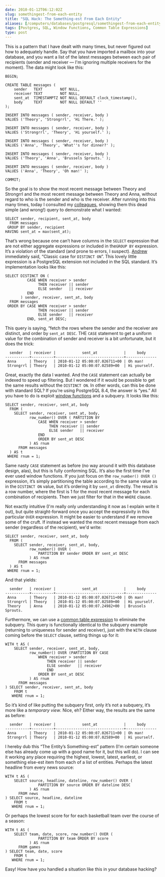 ```yaml
--- 
date: 2010-01-12T06:12:02Z
slug: somethingest-from-each-entity
title: "SQL Hack: The Something-est From Each Entity"
aliases: [/computers/databases/postgresql/somethingest-from-each-entity.html]
tags: [Postgres, SQL, Window Functions, Common Table Expressions]
type: post
---
```


This is a pattern that I have dealt with many times, but never figured out how
to adequately handle. Say that you have imported a mailbox into your database,
and you want a list of the latest messages between each pair of recipients
(sender and receiver — I'm ignoring multiple receivers for the moment). The data
might look like this:

``` postgres
BEGIN;

CREATE TABLE messages (
    sender   TEXT        NOT NULL,
    receiver TEXT        NOT NULL,
    sent_at  TIMESTAMPTZ NOT NULL DEFAULT clock_timestamp(),
    body     TEXT        NOT NULL DEFAULT ''
);

INSERT INTO messages ( sender, receiver, body )
VALUES ('Theory', 'Strongrrl', 'Hi There.' );

INSERT INTO messages ( sender, receiver, body )
VALUES ('Strongrrl', 'Theory', 'Hi yourself.' );

INSERT INTO messages ( sender, receiver, body )
VALUES ('Anna', 'Theory', 'What''s for dinner?' );

INSERT INTO messages ( sender, receiver, body )
VALUES ('Theory', 'Anna', 'Brussels Sprouts.' );

INSERT INTO messages ( sender, receiver, body )
VALUES ('Anna', 'Theory', 'Oh man!' );

COMMIT;
```

So the goal is to show the most recent message between Theory and Strongrrl and
the most recent message between Theory and Anna, without regard to who is the
sender and who is the receiver. After running into this many times, today I
consulted my [colleagues], showing them this dead simple (and wrong!) query to
demonstrate what I wanted:

``` postgres
SELECT sender, recipient, sent_at, body
  FROM messages
 GROUP BY sender, recipient
HAVING sent_at = max(sent_at);
```

That’s wrong because one can’t have columns in the `SELECT` expression that are
not either aggregate expressions or included in the`GROUP BY` expression. It’s a
violation of the standard (and prone to errors, I suspect). [Andrew] immediately
said, “Classic case for `DISTINCT ON`”. This lovely little expression is a
PostgreSQL extension not included in the SQL standard. It’s implementation looks
like this:

``` postgres
SELECT DISTINCT ON (
          CASE WHEN receiver > sender
               THEN receiver || sender
               ELSE sender   || receiver
          END
       ) sender, receiver, sent_at, body
  FROM messages
 ORDER BY CASE WHEN receiver > sender
               THEN receiver || sender
               ELSE sender   || receiver
          END, sent_at DESC;
```

This query is saying, “fetch the rows where the sender and the receiver are
distinct, and order by `sent_at DESC`. THE `CASE` statement to get a uniform
value for the combination of sender and receiver is a bit unfortunate, but it
does the trick:

      sender   | receiver |            sent_at            |     body     
    -----------+----------+-------------------------------+--------------
     Anna      | Theory   | 2010-01-12 05:00:07.026711+00 | Oh man!
     Strongrrl | Theory   | 2010-01-12 05:00:07.02589+00  | Hi yourself.

Great, exactly the data I wanted. And the `CASE` statement can actually be
indexed to speed up filtering. But I wondered if it would be possible to get the
same results without the `DISTINCT ON`. In other words, can this be done with
standard SQL? If you're using PostgreSQL 8.4, the answer is “yes.” All you have
to do is exploit [window functions] and a subquery. It looks like this:

``` postgres
SELECT sender, receiver, sent_at, body
  FROM (
    SELECT sender, receiver, sent_at, body,
           row_number() OVER ( PARTITION BY 
               CASE WHEN receiver > sender
                    THEN receiver || sender
                    ELSE sender   || receiver
               END
               ORDER BY sent_at DESC
           ) AS rnum
      FROM messages
  ) AS t
 WHERE rnum = 1;
```

Same nasty `CASE` statement as before (no way around it with this database
design, alas), but this is fully conforming SQL. It’s also the first time I've
ever used window functions. If you just focus on the `row_number() OVER ()`
expression, it’s simply partitioning the table according to the same value as in
the `DISTINCT ON` value, but it’s ordering it by `sent_at` directly. The result
is a row number, where the first is 1 for the most recent message for each
combination of recipients. Then we just filter for that in the `WHERE` clause.

Not exactly intuitive (I'm really only understanding it now as I explain write
it out), but quite straight-forward once you accept the expressivity in this
particular `OVER` expression. It might be easier to understand if we remove some
of the cruft. If instead we wanted the most recent message from each sender
(regardless of the recipient), we'd write:

``` postgres
SELECT sender, receiver, sent_at, body
  FROM (
    SELECT sender, receiver, sent_at, body,
           row_number() OVER (
               PARTITION BY sender ORDER BY sent_at DESC
           ) AS rnum
      FROM messages
  ) AS t
 WHERE rnum = 1;
```

And that yields:

      sender   | receiver |            sent_at            |     body     
    -----------+----------+-------------------------------+--------------
     Anna      | Theory   | 2010-01-12 05:00:07.026711+00 | Oh man!
     Strongrrl | Theory   | 2010-01-12 05:00:07.02589+00  | Hi yourself.
     Theory    | Anna     | 2010-01-12 05:00:07.24982+00  | Brussels Sprouts.

Furthermore, we can use a [common table expression] to eliminate the subquery.
This query is functionally identical to the subquery example (returning to
uniqueness for sender and receiver), just with the `WITH` clause coming before
the `SELECT` clause, setting things up for it:

``` postgres
WITH t AS (
    SELECT sender, receiver, sent_at, body,
           row_number() OVER (PARTITION BY CASE
               WHEN receiver > sender
                   THEN receiver || sender
                   ELSE sender   || receiver
                   END
               ORDER BY sent_at DESC
           ) AS rnum
      FROM messages
) SELECT sender, receiver, sent_at, body
    FROM t
   WHERE rnum = 1;
```

So it’s kind of like putting the subquery first, only it’s not a subquery, it’s
more like a *temporary view*. Nice, eh? Either way, the results are the same as
before:

      sender   | receiver |            sent_at            |     body     
    -----------+----------+-------------------------------+--------------
     Anna      | Theory   | 2010-01-12 05:00:07.026711+00 | Oh man!
     Strongrrl | Theory   | 2010-01-12 05:00:07.02589+00  | Hi yourself.

I hereby dub this “The Entity’s Something-est” pattern (I'm certain someone else
has already come up with a good name for it, but this will do). I can see it
working any place requiring the highest, lowest, latest, earliest, or something
else-est item from each of a list of entities. Perhaps the latest headline from
every news source:

``` postgres
WITH t AS (
    SELECT source, headline, dateline, row_number() OVER (
               PARTITION BY source ORDER BY dateline DESC
           ) AS rnum
      FROM news
) SELECT source, headline, dateline
    FROM t
   WHERE rnum = 1;
```

Or perhaps the lowest score for for each basketball team over the course of a
season:

``` postgres
WITH t AS (
    SELECT team, date, score, row_number() OVER (
               PARTITION BY team ORDER BY score
           ) AS rnum
      FROM games
) SELECT team, date, score
    FROM t
   WHERE rnum = 1;
```

Easy! How have you handled a situation like this in your database hacking?

  [colleagues]: https://www.pgexperts.com/people.html "PostgreSQL Experts"
  [Andrew]: https://adpgtech.blogspot.com "Andrew's PostgreSQL blog"
  [window functions]: https://www.postgresql.org/docs/current/tutorial-window.html
    "PostgreSQL Documentation: Window Functions"
  [common table expression]: https://www.postgresql.org/docs/current/queries-with.html
    "PostgreSQL Documentation: WITH Queries"
